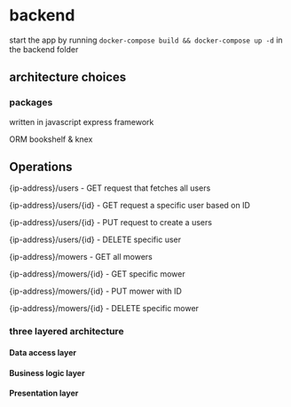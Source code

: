 # backend
start the app by running `docker-compose build && docker-compose up -d` in the backend folder

## architecture choices

### packages
written in javascript express framework

ORM bookshelf & knex

## Operations
{ip-address}/users - GET request that fetches all users

{ip-address}/users/{id} - GET request a specific user based on ID

{ip-address}/users/{id} - PUT request to create a users

{ip-address}/users/{id} - DELETE specific user

{ip-address}/mowers - GET all mowers

{ip-address}/mowers/{id} - GET specific mower

{ip-address}/mowers/{id} - PUT mower with ID

{ip-address}/mowers/{id} - DELETE specific mower

### three layered architecture

#### Data access layer

#### Business logic layer

#### Presentation layer
